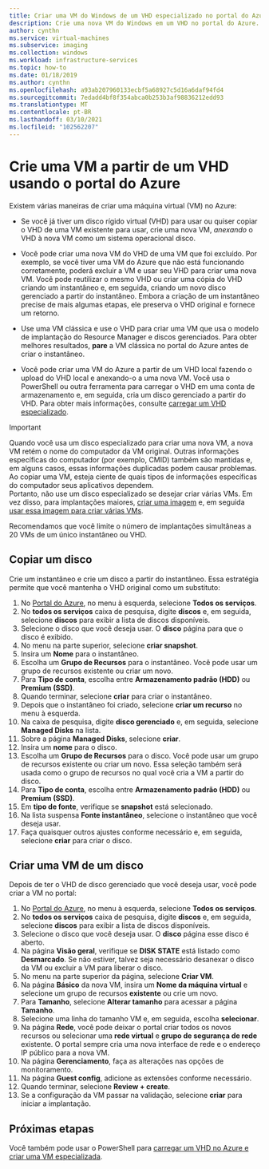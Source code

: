 ```yaml
---
title: Criar uma VM do Windows de um VHD especializado no portal do Azure
description: Crie uma nova VM do Windows em um VHD no portal do Azure.
author: cynthn
ms.service: virtual-machines
ms.subservice: imaging
ms.collection: windows
ms.workload: infrastructure-services
ms.topic: how-to
ms.date: 01/18/2019
ms.author: cynthn
ms.openlocfilehash: a93ab207960133ecbf5a68927c5d16a6daf94fd4
ms.sourcegitcommit: 7edadd4bf8f354abca0b253b3af98836212edd93
ms.translationtype: MT
ms.contentlocale: pt-BR
ms.lasthandoff: 03/10/2021
ms.locfileid: "102562207"
---
```

# <a name="create-a-vm-from-a-vhd-by-using-the-azure-portal"></a>Crie uma VM a partir de um VHD usando o portal do Azure

Existem várias maneiras de criar uma máquina virtual (VM) no Azure: 

- Se você já tiver um disco rígido virtual (VHD) para usar ou quiser copiar o VHD de uma VM existente para usar, crie uma nova VM, *anexando* o VHD à nova VM como um sistema operacional disco. 

- Você pode criar uma nova VM do VHD de uma VM que foi excluído. Por exemplo, se você tiver uma VM do Azure que não está funcionando corretamente, poderá excluir a VM e usar seu VHD para criar uma nova VM. Você pode reutilizar o mesmo VHD ou criar uma cópia do VHD criando um instantâneo e, em seguida, criando um novo disco gerenciado a partir do instantâneo. Embora a criação de um instantâneo precise de mais algumas etapas, ele preserva o VHD original e fornece um retorno.

- Use uma VM clássica e use o VHD para criar uma VM que usa o modelo de implantação do Resource Manager e discos gerenciados. Para obter melhores resultados, **pare** a VM clássica no portal do Azure antes de criar o instantâneo.
 
- Você pode criar uma VM do Azure a partir de um VHD local fazendo o upload do VHD local e anexando-o a uma nova VM. Você usa o PowerShell ou outra ferramenta para carregar o VHD em uma conta de armazenamento e, em seguida, cria um disco gerenciado a partir do VHD. Para obter mais informações, consulte [carregar um VHD especializado](create-vm-specialized.md#option-2-upload-a-specialized-vhd). 

> [!IMPORTANT]
> 
> Quando você usa um disco especializado para criar uma nova VM, a nova VM retém o nome do computador da VM original. Outras informações específicas do computador (por exemplo, CMID) também são mantidas e, em alguns casos, essas informações duplicadas podem causar problemas. Ao copiar uma VM, esteja ciente de quais tipos de informações específicas do computador seus aplicativos dependem.  
> Portanto, não use um disco especializado se desejar criar várias VMs. Em vez disso, para implantações maiores, [criar uma imagem](capture-image-resource.md) e, em seguida [usar essa imagem para criar várias VMs](create-vm-generalized-managed.md).

Recomendamos que você limite o número de implantações simultâneas a 20 VMs de um único instantâneo ou VHD. 

## <a name="copy-a-disk"></a>Copiar um disco

Crie um instantâneo e crie um disco a partir do instantâneo. Essa estratégia permite que você mantenha o VHD original como um substituto:

1. No [Portal do Azure](https://portal.azure.com), no menu à esquerda, selecione **Todos os serviços**.
2. No **todos os serviços** caixa de pesquisa, digite **discos** e, em seguida, selecione **discos** para exibir a lista de discos disponíveis.
3. Selecione o disco que você deseja usar. O **disco** página para que o disco é exibido.
4. No menu na parte superior, selecione **criar snapshot**. 
5. Insira um **Nome** para o instantâneo.
6. Escolha um **Grupo de Recursos** para o instantâneo. Você pode usar um grupo de recursos existente ou criar um novo.
7. Para **Tipo de conta**, escolha entre **Armazenamento padrão (HDD)** ou **Premium (SSD)**.
8. Quando terminar, selecione **criar** para criar o instantâneo.
9. Depois que o instantâneo foi criado, selecione **criar um recurso** no menu à esquerda.
10. Na caixa de pesquisa, digite **disco gerenciado** e, em seguida, selecione **Managed Disks** na lista.
11. Sobre a página **Managed Disks**, selecione **criar**.
12. Insira um **nome** para o disco.
13. Escolha um **Grupo de Recursos** para o disco. Você pode usar um grupo de recursos existente ou criar um novo. Essa seleção também será usada como o grupo de recursos no qual você cria a VM a partir do disco.
14. Para **Tipo de conta**, escolha entre **Armazenamento padrão (HDD)** ou **Premium (SSD)**.
15. Em **tipo de fonte**, verifique se **snapshot** está selecionado.
16. Na lista suspensa **Fonte instantâneo**, selecione o instantâneo que você deseja usar.
17. Faça quaisquer outros ajustes conforme necessário e, em seguida, selecione **criar** para criar o disco.

## <a name="create-a-vm-from-a-disk"></a>Criar uma VM de um disco

Depois de ter o VHD de disco gerenciado que você deseja usar, você pode criar a VM no portal:

1. No [Portal do Azure](https://portal.azure.com), no menu à esquerda, selecione **Todos os serviços**.
2. No **todos os serviços** caixa de pesquisa, digite **discos** e, em seguida, selecione **discos** para exibir a lista de discos disponíveis.
3. Selecione o disco que você deseja usar. O **disco** página esse disco é aberto.
4. Na página **Visão geral**, verifique se **DISK STATE** está listado como **Desmarcado**. Se não estiver, talvez seja necessário desanexar o disco da VM ou excluir a VM para liberar o disco.
4. No menu na parte superior da página, selecione **Criar VM**.
5. Na página **Básico** da nova VM, insira um **Nome da máquina virtual** e selecione um grupo de recursos **existente** ou crie um novo.
6. Para **Tamanho**, selecione **Alterar tamanho** para acessar a página **Tamanho**.
7. Selecione uma linha do tamanho VM e, em seguida, escolha **selecionar**.
8. Na página **Rede**, você pode deixar o portal criar todos os novos recursos ou selecionar uma **rede virtual** e **grupo de segurança de rede** existente. O portal sempre cria uma nova interface de rede e o endereço IP público para a nova VM. 
9. Na página **Gerenciamento**, faça as alterações nas opções de monitoramento.
10. Na página **Guest config**, adicione as extensões conforme necessário.
11. Quando terminar, selecione **Review + create**. 
12. Se a configuração da VM passar na validação, selecione **criar** para iniciar a implantação.


## <a name="next-steps"></a>Próximas etapas

Você também pode usar o PowerShell para [carregar um VHD no Azure e criar uma VM especializada](create-vm-specialized.md).


